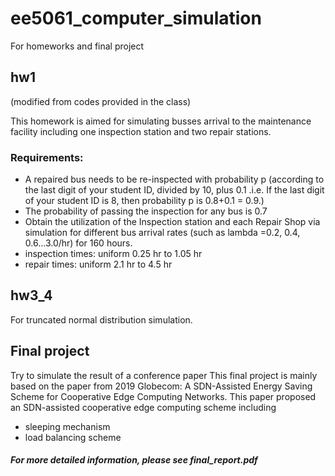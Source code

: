 # ee5061_computer_simulation

For homeworks and final project

## hw1
(modified from codes provided in the class)

This homework is aimed for simulating busses arrival to the maintenance facility including one inspection station and two repair stations.
### Requirements:
* A repaired bus needs to be re-inspected with probability p (according to the last digit of your student ID, divided by 10, plus 0.1 .i.e. If the last digit of your student ID is 8, then probability p is 0.8+0.1 = 0.9.)
* The probability of passing the inspection for any bus is 0.7
* Obtain the utilization of the Inspection station and each Repair Shop via simulation for different bus arrival rates (such as lambda =0.2, 0.4, 0.6...3.0/hr) for 160 hours.
* inspection times: uniform 0.25 hr to 1.05 hr
* repair times: uniform 2.1 hr to 4.5 hr

## hw3_4
For truncated normal distribution simulation.

## Final project
Try to simulate the result of a conference paper
This final project is mainly based on the paper from 2019 Globecom: A SDN-Assisted Energy Saving Scheme for Cooperative Edge Computing Networks. This paper proposed an SDN-assisted cooperative edge computing scheme including
* sleeping mechanism
* load balancing scheme

##### For more detailed information, please see final_report.pdf
